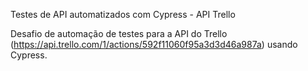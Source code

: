 Testes de API automatizados com Cypress - API Trello

Desafio de automação de testes para a API do Trello (https://api.trello.com/1/actions/592f11060f95a3d3d46a987a) usando Cypress.

